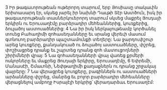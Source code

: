 3 Իր թագաւորութեան ութերորդ տարում, երբ Յոսիասը տակաւին երիտասարդ էր, սկսեց յարել իր նախնի Դաւթի Տէր Աստծուն, իսկ իր թագաւորութեան տասներկուերորդ տարում սկսեց մաքրել Յուդայի երկիրն ու Երուսաղէմը բարձրադիր մեհեաններից, կուռքերից, ձուլածոյ աստուածներից: 4 Նա իր իսկ ներկայութեամբ կործանել տուեց Բահաղիմի զոհասեղանները եւ սրանց վերեւի մասում գտնուող բարձրադիր պաշտամունքի տեղերը: Նա ջարդուփշուր արեց կուռքերը, քանդակուած ու ձուլածոյ աստուածները, փշրեց, փոշիացրեց դրանք եւ շպրտեց դրանց զոհ մատուցողների շիրիմների վրայ: 5 Նա զոհասեղանների վրայ վառեց քրմերի ոսկորները եւ մաքրեց Յուդայի երկիրը, Երուսաղէմը, 6 Եփրեմի, Մանասէի, Շմաւոնի, Նեփթաղիմի քաղաքներն ու դրանց շրջակայ վայրերը: 7 Նա վերացրեց կուռքերը, բագիններն ու աստուածների արձանները փշրեց, մանրեց եւ բոլոր բարձրադիր մեհեանները վերացնելով ամբողջ Իսրայէլի երկրից՝ վերադարձաւ Երուսաղէմ:
